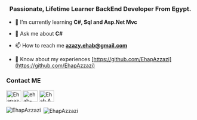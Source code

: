 # <h3 align="center">Passionate, Lifetime Learner BackEnd Developer From Egypt.</h3>

- 🌱 I’m currently learning **C#, Sql and Asp.Net Mvc**

- 💬 Ask me about **C#**

- 📫 How to reach me **azazy.ehab@gmail.com**

- 📄 Know about my experiences [https://github.com/EhapAzzazi](https://github.com/EhapAzzazi)

### Contact ME ###

<p align="left">
<a href="https://twitter.com/Ehapazzazi20" target="blank"><img align="center" src="https://raw.githubusercontent.com/rahuldkjain/github-profile-readme-generator/master/src/images/icons/Social/twitter.svg" alt="Ehapazzazi20" height="30" width="40" /></a>
<a href="https://www.linkedin.com/in/ehab-azzazi-a23170231/" target="blank"><img align="center" src="https://raw.githubusercontent.com/rahuldkjain/github-profile-readme-generator/master/src/images/icons/Social/linked-in-alt.svg" alt="ehab-azzazi-a23170231" height="30" width="40" /></a>
<a href="https://www.facebook.com/Ehab.AZzaZi" target="blank"><img align="center" src="https://raw.githubusercontent.com/rahuldkjain/github-profile-readme-generator/master/src/images/icons/Social/facebook.svg" alt="Ehab.AZzaZi" height="30" width="40" /></a>
</p>


<div>
<img align="left" src="https://github-readme-stats.vercel.app/api/top-langs?username=EhapAzzazi&show_icons=true&locale=en&layout=compact" alt="EhapAzzazi" />
</div>

<p>&nbsp;<img align="center" src="https://github-readme-stats.vercel.app/api?username=EhapAzzazi&show_icons=true&locale=en" alt="EhapAzzazi" /></p>
